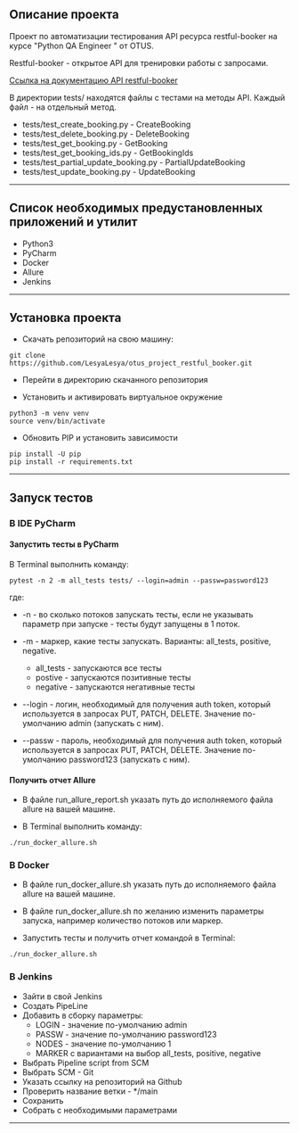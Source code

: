## Описание проекта

Проект по автоматизации тестирования API ресурса restful-booker на курсе "Python QA Engineer " от OTUS.

Restful-booker - открытое API для тренировки работы с запросами.

[Ссылка на документацию API restful-booker](https://restful-booker.herokuapp.com/apidoc/index.html) 

В директории tests/ находятся файлы с тестами на методы API. Каждый файл - на отдельный метод.
- tests/test_create_booking.py - CreateBooking
- tests/test_delete_booking.py - DeleteBooking
- tests/test_get_booking.py - GetBooking
- tests/test_get_booking_ids.py - GetBookingIds
- tests/test_partial_update_booking.py - PartialUpdateBooking
- tests/test_update_booking.py - UpdateBooking
____

## Список необходимых предустановленных приложений и утилит

- Python3
- PyCharm
- Docker
- Allure
- Jenkins
____

## Установка проекта

- Скачать репозиторий на свою машину:

```
git clone https://github.com/LesyaLesya/otus_project_restful_booker.git
```

- Перейти в директорию скачанного репозитория

- Установить и активировать виртуальное окружение

```
python3 -m venv venv
source venv/bin/activate
```
- Обновить PIP и установить зависимости

```
pip install -U pip
pip install -r requirements.txt
```
____

## Запуск тестов

### __В IDE PyCharm__

#### Запустить тесты в PyCharm 

В Terminal выполнить команду:

```
pytest -n 2 -m all_tests tests/ --login=admin --passw=password123
```
где:

- -n - во сколько потоков запускать тесты, если не указывать параметр при запуске - тесты будут запущены в 1 поток.

- -m - маркер, какие тесты запускать.
Варианты: all_tests, positive, negative.
  + all_tests - запускаются все тесты
  + postive - запускаются позитивные тесты
  + negative - запускаются негативные тесты
  
- --login - логин, необходимый для получения auth token, который используется в запросах PUT, PATCH, DELETE. Значение по-умолчанию admin (запускать с ним).

- --passw - пароль, необходимый для получения auth token, который используется в запросах PUT, PATCH, DELETE. Значение по-умолчанию password123 (запускать с ним).


#### Получить отчет Allure 

- В файле run_allure_report.sh указать путь до исполняемого файла allure на вашей машине.

- В Terminal выполнить команду:

```
./run_docker_allure.sh 
```

### __В Docker__

- В файле run_docker_allure.sh указать путь до исполняемого файла allure на вашей машине.

- В файле run_docker_allure.sh по желанию изменить параметры запуска, например количество потоков или маркер.

- Запустить тесты и получить отчет командой в Terminal:

```
./run_docker_allure.sh 
```

### __В Jenkins__

- Зайти в свой Jenkins
- Создать PipeLine
- Добавить в сборку параметры:
  + LOGIN - значение по-умолчанию admin
  + PASSW - значение по-умолчанию password123
  + NODES - значение по-умолчанию 1
  + MARKER с вариантами на выбор all_tests, positive, negative
- Выбрать Pipeline script from SCM
- Выбрать SCM - Git
- Указать ссылку на репозиторий на Github
- Проверить название ветки - */main
- Сохранить
- Собрать с необходимыми параметрами
____